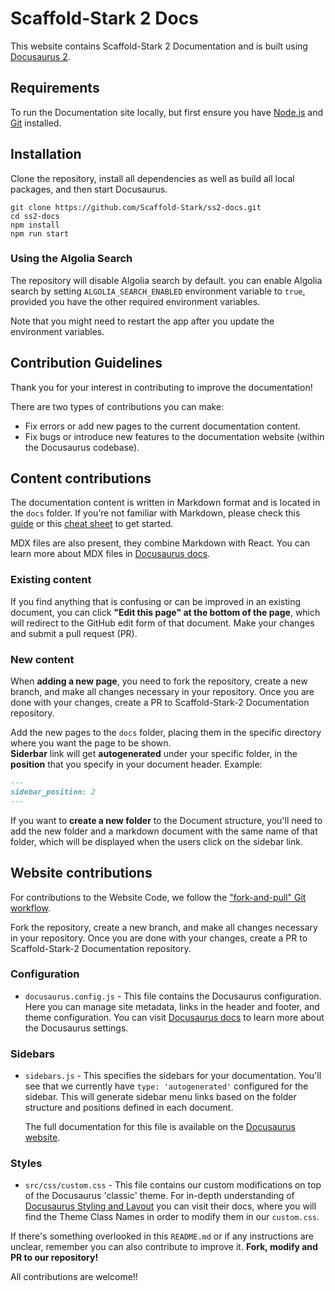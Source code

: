 # Scaffold-Stark 2 Docs 

This website contains Scaffold-Stark 2 Documentation and is built using [Docusaurus 2](https://docusaurus.io/).

## Requirements

To run the Documentation site locally, but first ensure you have [Node.js](https://nodejs.org/en/download/) and [Git](https://git-scm.com/downloads) installed.

## Installation

Clone the repository, install all dependencies as well as build all local packages, and then start Docusaurus.

```
git clone https://github.com/Scaffold-Stark/ss2-docs.git
cd ss2-docs
npm install
npm run start
```

### Using the Algolia Search

The repository will disable Algolia search by default. you can enable Algolia search by setting `ALGOLIA_SEARCH_ENABLED` environment variable to `true`, provided you have the other required environment variables.

Note that you might need to restart the app after you update the environment variables.

## Contribution Guidelines

Thank you for your interest in contributing to improve the documentation!

There are two types of contributions you can make:

- Fix errors or add new pages to the current documentation content.
- Fix bugs or introduce new features to the documentation website (within the Docusaurus codebase).

## Content contributions

The documentation content is written in Markdown format and is located in the `docs` folder. If you’re not familiar with Markdown, please check this [guide](https://guides.github.com/features/mastering-markdown/) or this [cheat sheet](https://www.markdownguide.org/cheat-sheet/) to get started.

MDX files are also present, they combine Markdown with React. You can learn more about MDX files in [Docusaurus docs](https://docusaurus.io/docs/markdown-features/react).

### Existing content

If you find anything that is confusing or can be improved in an existing document, you can click **"Edit this page" at the bottom of the page**, which will redirect to the GitHub edit form of that document. Make your changes and submit a pull request (PR).

### New content

When **adding a new page**, you need to fork the repository, create a new branch, and make all changes necessary in your repository. Once you are done with your changes, create a PR to Scaffold-Stark-2 Documentation repository.

Add the new pages to the `docs` folder, placing them in the specific directory where you want the page to be shown.  
**Siderbar** link will get **autogenerated** under your specific folder, in the **position** that you specify in your document header. Example:

```markdown
---
sidebar_position: 2
---
```

If you want to **create a new folder** to the Document structure, you'll need to add the new folder and a markdown document with the same name of that folder, which will be displayed when the users click on the sidebar link.

<!---
TODO: Explain how to upload/link images to the docs. Currently there are none.
-->

<!---
TODO: Explain _category_.json
-->

## Website contributions

For contributions to the Website Code, we follow the ["fork-and-pull" Git workflow](https://github.com/susam/gitpr).

Fork the repository, create a new branch, and make all changes necessary in your repository. Once you are done with your changes, create a PR to Scaffold-Stark-2 Documentation repository.

### Configuration

- `docusaurus.config.js` - This file contains the Docusaurus configuration. Here you can manage site metadata, links in the header and footer, and theme configuration. You can visit [Docusaurus docs](https://docusaurus.io/docs/configuration) to learn more about the Docusaurus settings.

### Sidebars

- `sidebars.js` - This specifies the sidebars for your documentation. You'll see that we currently have `type: 'autogenerated'` configured for the sidebar. This will generate sidebar menu links based on the folder structure and positions defined in each document.

  The full documentation for this file is available on the [Docusaurus website](https://docusaurus.io/docs/sidebar).

### Styles

- `src/css/custom.css` - This file contains our custom modifications on top of the Docusaurus 'classic' theme. For in-depth understanding of [Docusaurus Styling and Layout](https://docusaurus.io/docs/styling-layout) you can visit their docs, where you will find the Theme Class Names in order to modify them in our `custom.css`.

If there's something overlooked in this `README.md` or if any instructions are unclear, remember you can also contribute to improve it. **Fork, modify and PR to our repository!**

All contributions are welcome!!
